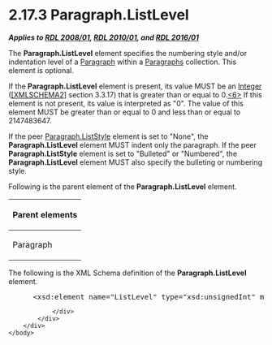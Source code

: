<html dir="LTR" xmlns:mshelp="http://msdn.microsoft.com/mshelp" xmlns:ddue="http://ddue.schemas.microsoft.com/authoring/2003/5" xmlns:xlink="http://www.w3.org/1999/xlink" xmlns:tool="http://www.microsoft.com/tooltip">
    <head>
        <meta http-equiv="Content-Type" content="text/html; CHARSET=utf-8"></meta>
        <meta name="save" content="history"></meta>
        <title>2.17.3 Paragraph.ListLevel</title>
        <xml>
            <mshelp:toctitle title="2.17.3 Paragraph.ListLevel"></mshelp:toctitle>
            <mshelp:rltitle title="[MS-RDL]: Paragraph.ListLevel"></mshelp:rltitle>
            <mshelp:keyword index="A" term="c97341b3-3ceb-4014-9b12-68d42fd101d6"></mshelp:keyword>
            <mshelp:attr name="DCSext.ContentType" value="open specification"></mshelp:attr>
            <mshelp:attr name="AssetID" value="c97341b3-3ceb-4014-9b12-68d42fd101d6"></mshelp:attr>
            <mshelp:attr name="TopicType" value="kbRef"></mshelp:attr>
            <mshelp:attr name="DCSext.Title" value="[MS-RDL]: Paragraph.ListLevel" />
        </xml>
    </head>
    <body>
        <div id="header">
            <h1 class="heading">2.17.3 Paragraph.ListLevel</h1>
        </div>
        <div id="mainSection">
            <div id="mainBody">
                <div id="allHistory" class="saveHistory"></div>
                <div id="sectionSection0" class="section" name="collapseableSection">
                    

<p><b><i>Applies to </i></b><a href="1e855f94-4617-47e4-b89e-0856c6cb420f.htm"><b><i>RDL 2008/01</i></b></a><b><i>,
</i></b><a href="3428e690-a348-4ec7-8a6a-8efb42d2cdee.htm"><b><i>RDL 2010/01</i></b></a><b><i>,
and </i></b><a href="52ce3983-2bfc-4e72-9359-42aaf5fe4509.htm"><b><i>RDL 2016/01</i></b></a></p>

<p>The <b>Paragraph.ListLevel</b> element specifies the
numbering style and/or indentation level of a <a href="c813d832-e92f-40e9-aadf-77ec1845efbb.htm">Paragraph</a> within a <a href="ae693479-2639-48fe-b974-ac95d49ac7bd.htm">Paragraphs</a> collection.
This element is optional.</p>

<p>If the <b>Paragraph.ListLevel</b> element is present, its
value MUST be an <a href="176fbb59-c3e2-430c-b1bb-37fd15df813e.htm">Integer</a>
(<a href="https://go.microsoft.com/fwlink/?LinkId=90610">[XMLSCHEMA2]</a>
section 3.3.17) that is greater than or equal to 0.<a id="Appendix_A_Target_6"></a><a href="1fe5fd87-2de5-4b2c-b762-5a4fd1373621.htm#Appendix_A_6" aria-label="Product behavior note 6">&lt;6&gt;</a> If this
element is not present, its value is interpreted as &quot;0&quot;. The value of
this element MUST be greater than or equal to 0 and less than or equal to
2147483647.</p>

<p>If the peer <a href="c375a404-40eb-4d9f-90f2-ac3a7110f857.htm">Paragraph.ListStyle</a>
element is set to &quot;None&quot;, the <b>Paragraph.ListLevel</b> element MUST
indent only the paragraph. If the peer <b>Paragraph.ListStyle</b> element is
set to &quot;Bulleted&quot; or &quot;Numbered&quot;, the <b>Paragraph.ListLevel</b>
element MUST also specify the bulleting or numbering style.</p>

<p>Following is the parent element of the <b>Paragraph.ListLevel</b>
element.</p>

<table>
 <thead>
  <tr>
   <th>
   <p>Parent elements</p>
   </th>
  </tr>
 </thead>
 <tr>
  <td>
  <p>Paragraph</p>
  </td>
 </tr>
</table>

<p>The following is the XML Schema definition of the <b>Paragraph.ListLevel</b>
element.</p>

<dl>
<dd>
<div><pre> &lt;xsd:element name=&quot;ListLevel&quot; type=&quot;xsd:unsignedInt&quot; minOccurs=&quot;0&quot; /&gt;
</pre></div>
</dd></dl>


                </div>
            </div>
        </div>
    </body>
</html>